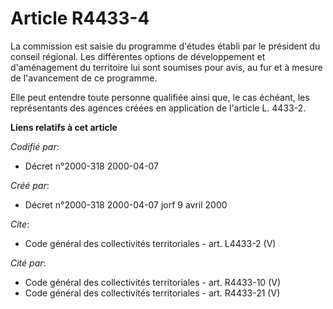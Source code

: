 # Article R4433-4

La commission est saisie du programme d'études établi par le président du conseil régional. Les différentes options de
développement et d'aménagement du territoire lui sont soumises pour avis, au fur et à mesure de l'avancement de ce
programme. 

Elle peut entendre toute personne qualifiée ainsi que, le cas échéant, les représentants des agences créées en application de
l'article L. 4433-2.

**Liens relatifs à cet article**

_Codifié par_:

  - Décret n°2000-318 2000-04-07

_Créé par_:

  - Décret n°2000-318 2000-04-07 jorf 9 avril 2000

_Cite_:

  - Code général des collectivités territoriales - art. L4433-2 (V)

_Cité par_:

  - Code général des collectivités territoriales - art. R4433-10 (V)
  - Code général des collectivités territoriales - art. R4433-21 (V)
